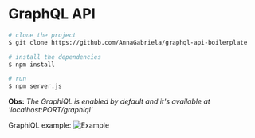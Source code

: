 # GraphQL API

``` bash
# clone the project
$ git clone https://github.com/AnnaGabriela/graphql-api-boilerplate

# install the dependencies
$ npm install

# run
$ npm server.js
``` 

**Obs:** *The GraphiQL is enabled by default and it's available at 'localhost:PORT/graphiql'*

GraphiQL example:
![Example]('./example.png')